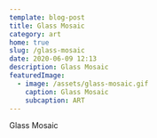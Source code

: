 ```yaml
---
template: blog-post
title: Glass Mosaic
category: art
home: true
slug: /glass-mosaic
date: 2020-06-09 12:13
description: Glass Mosaic
featuredImage:
  - image: /assets/glass-mosaic.gif
    caption: Glass Mosaic
    subcaption: ART
---
```

Glass Mosaic